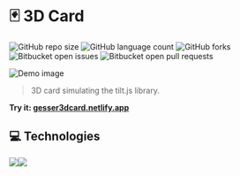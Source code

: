 # 🃏 3D Card

![GitHub repo size](https://img.shields.io/github/repo-size/matheusgesser/3D-Card?style=for-the-badge)
![GitHub language count](https://img.shields.io/github/languages/count/matheusgesser/3D-Card?style=for-the-badge)
![GitHub forks](https://img.shields.io/github/forks/matheusgesser/3D-Card?style=for-the-badge)
![Bitbucket open issues](https://img.shields.io/bitbucket/issues/matheusgesser/3D-Card?style=for-the-badge)
![Bitbucket open pull requests](https://img.shields.io/bitbucket/pr-raw/matheusgesser/3D-Card?style=for-the-badge)

<img src="https://i.imgur.com/aY7YAuk.png" alt="Demo image">

> 3D card simulating the tilt.js library.

**Try it: <a href="https://gesser3dcard.netlify.app/" target='_blank'>gesser3dcard.netlify.app</a>**

## 💻 **Technologies**

<img src='https://img.shields.io/badge/HTML5-E34F26?style=for-the-badge&logo=html5&logoColor=white' /><img src='https://img.shields.io/badge/CSS3-1572B6?style=for-the-badge&logo=css3&logoColor=white' />
